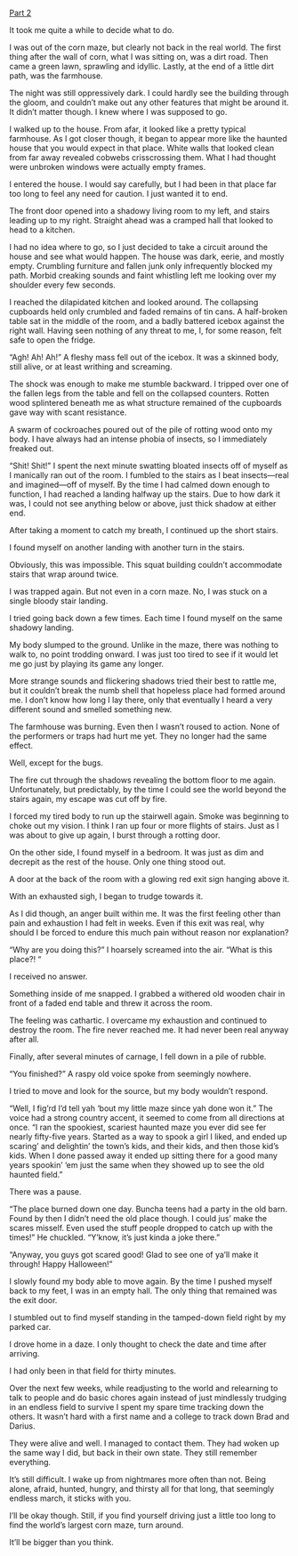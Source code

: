 [Part 2](https://www.reddit.com/r/nosleep/comments/1i1hrm7/i_have_been_in_this_corn_maze_so_long_part_2/)

It took me quite a while to decide what to do.

I was out of the corn maze, but clearly not back in the real world. The first thing after the wall of corn, what I was sitting on, was a dirt road. Then came a green lawn, sprawling and idyllic. Lastly, at the end of a little dirt path, was the farmhouse. 

The night was still oppressively dark. I could hardly see the building through the gloom, and couldn’t make out any other features that might be around it. It didn’t matter though. I knew where I was supposed to go. 

I walked up to the house. From afar, it looked like a pretty typical farmhouse. As I got closer though, it began to appear more like the haunted house that you would expect in that place. White walls that looked clean from far away revealed cobwebs crisscrossing them. What I had thought were unbroken windows were actually empty frames. 

I entered the house. I would say carefully, but I had been in that place far too long to feel any need for caution. I just wanted it to end. 

The front door opened into a shadowy living room to my left, and stairs leading up to my right. Straight ahead was a cramped hall that looked to head to a kitchen. 

I had no idea where to go, so I just decided to take a circuit around the house and see what would happen. The house was dark, eerie, and mostly empty. Crumbling furniture and fallen junk only infrequently blocked my path. Morbid creaking sounds and faint whistling left me looking over my shoulder every few seconds. 

I reached the dilapidated kitchen and looked around. The collapsing cupboards held only crumbled and faded remains of tin cans. A half-broken table sat in the middle of the room, and a badly battered icebox against the right wall. Having seen nothing of any threat to me, I, for some reason, felt safe to open the fridge. 

“Agh! Ah! Ah!” A fleshy mass fell out of the icebox. It was a skinned body, still alive, or at least writhing and screaming. 

The shock was enough to make me stumble backward. I tripped over one of the fallen legs from the table and fell on the collapsed counters. Rotten wood splintered beneath me as what structure remained of the cupboards gave way with scant resistance. 

A swarm of cockroaches poured out of the pile of rotting wood onto my body. I have always had an intense phobia of insects, so I immediately freaked out. 

“Shit! Shit!” I spent the next minute swatting bloated insects off of myself as I manically ran out of the room. I fumbled to the stairs as I beat insects—real and imagined—off of myself. By the time I had calmed down enough to function, I had reached a landing halfway up the stairs. Due to how dark it was, I could not see anything below or above, just thick shadow at either end. 

After taking a moment to catch my breath, I continued up the short stairs.

I found myself on another landing with another turn in the stairs.

Obviously, this was impossible. This squat building couldn’t accommodate stairs that wrap around twice. 

I was trapped again. But not even in a corn maze. No, I was stuck on a single bloody stair landing.

I tried going back down a few times. Each time I found myself on the same shadowy landing.

My body slumped to the ground. Unlike in the maze, there was nothing to walk to, no point trodding onward. I was just too tired to see if it would let me go just by playing its game any longer. 

More strange sounds and flickering shadows tried their best to rattle me, but it couldn’t break the numb shell that hopeless place had formed around me. I don’t know how long I lay there, only that eventually I heard a very different sound and smelled something new. 

The farmhouse was burning. Even then I wasn’t roused to action. None of the performers or traps had hurt me yet. They no longer had the same effect. 

Well, except for the bugs.

The fire cut through the shadows revealing the bottom floor to me again. Unfortunately, but predictably, by the time I could see the world beyond the stairs again, my escape was cut off by fire. 

I forced my tired body to run up the stairwell again. Smoke was beginning to choke out my vision. I think I ran up four or more flights of stairs. Just as I was about to give up again, I burst through a rotting door. 

On the other side, I found myself in a bedroom. It was just as dim and decrepit as the rest of the house. Only one thing stood out. 

A door at the back of the room with a glowing red exit sign hanging above it.

With an exhausted sigh, I began to trudge towards it. 

As I did though, an anger built within me. It was the first feeling other than pain and exhaustion I had felt in weeks. Even if this exit was real, why should I be forced to endure this much pain without reason nor explanation?

“Why are you doing this?” I hoarsely screamed into the air. “What is this place?! “

I received no answer.

Something inside of me snapped. I grabbed a withered old wooden chair in front of a faded end table and threw it across the room. 

The feeling was cathartic. I overcame my exhaustion and continued to destroy the room. The fire never reached me. It had never been real anyway after all. 

Finally, after several minutes of carnage, I fell down in a pile of rubble. 

“You finished?” A raspy old voice spoke from seemingly nowhere.

I tried to move and look for the source, but my body wouldn’t respond. 

“Well, I fig’rd I’d tell yah ‘bout my little maze since yah done won it.” The voice had a strong country accent, it seemed to come from all directions at once. “I ran the spookiest, scariest haunted maze you ever did see fer nearly fifty-five years. Started as a way to spook a girl I liked, and ended up scaring’ and delightin’ the town’s kids, and their kids, and then those kid’s kids. When I done passed away it ended up sitting there for a good many years spookin’ ‘em just the same when they showed up to see the old haunted field.”

There was a pause. 

“The place burned down one day. Buncha teens had a party in the old barn. Found by then I didn’t need the old place though. I could jus’ make the scares misself. Even used the stuff people dropped to catch up with the times!” He chuckled. “Y’know, it’s just kinda a joke there.” 

“Anyway, you guys got scared good! Glad to see one of ya’ll make it through! Happy Halloween!” 

I slowly found my body able to move again. By the time I pushed myself back to my feet, I was in an empty hall. The only thing that remained was the exit door.

I stumbled out to find myself standing in the tamped-down field right by my parked car. 

I drove home in a daze. I only thought to check the date and time after arriving. 

I had only been in that field for thirty minutes. 

Over the next few weeks, while readjusting to the world and relearning to talk to people and do basic chores again instead of just mindlessly trudging in an endless field to survive I spent my spare time tracking down the others. It wasn’t hard with a first name and a college to track down Brad and Darius. 

They were alive and well. I managed to contact them. They had woken up the same way I did, but back in their own state. They still remember everything. 

It’s still difficult. I wake up from nightmares more often than not. Being alone, afraid, hunted, hungry, and thirsty all for that long, that seemingly endless march, it sticks with you. 

I’ll be okay though. Still, if you find yourself driving just a little too long to find the world’s largest corn maze, turn around.

It’ll be bigger than you think.